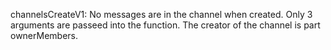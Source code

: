 channelsCreateV1:
No messages are in the channel when created.
Only 3 arguments are passeed into the function.
The creator of the channel is part ownerMembers.
